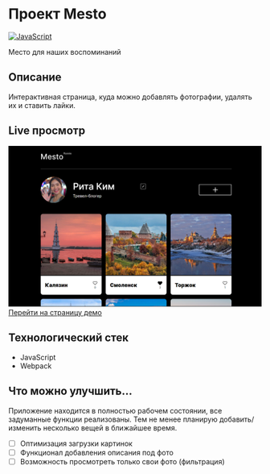 # Проект Mesto
[![JavaScript](https://img.shields.io/badge/JavaScript-33302E?logo=javascript)](#)

Место для наших воспоминаний

## Описание
Интерактивная страница, куда можно добавлять фотографии, удалять их и ставить лайки.

## Live просмотр
![Главная страница сайта](./docs/Prewiev.png)
[Перейти на страницу демо](https://dalilam25.github.io/mesto/)

## Технологический стек
- JavaScript
- Webpack
  
## Что можно улучшить...
Приложение находится в полностью рабочем состоянии, все задуманные функции реализованы. Тем не менее планирую добавить/изменить несколько вещей в ближайшее время.

- [ ] Оптимизация загрузки картинок
- [ ] Функционал добавления описания под фото
- [ ] Возможность просмотреть только свои фото (фильтрация)
